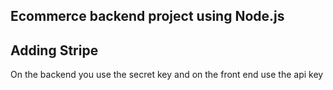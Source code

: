 ## Ecommerce backend project using Node.js

## Adding Stripe
On the backend you use the secret key and on the front end use the api key